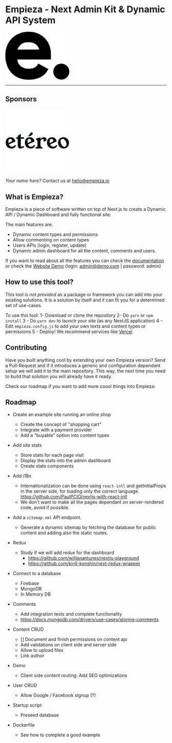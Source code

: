 # Empieza - Next Admin Kit & Dynamic API System

<img src="./public/static/logos/logo.svg" width="200px" />

------

## Sponsors 

<img src="./public/static/sponsors/etereo.png" width="200px" />

*Your name here?* Contact us at hello@empieza.io 


## What is Empieza? 

Empieza is a piece of software written on top of Next.js to create a Dynamic API / Dynamic Dashboard and fully functional site. 

The main features are:
- Dynamic content types and permissions
- Allow commenting on content types
- Users APIs (login, register, update)
- Dynamic admin dashboard for all the content, comments and users.

If you want to read about all the features you can check the [documentation](./static-pages/p/documentation.md) or check the [Website Demo](https://empieza-next.now.sh/) (login: admin@demo.com | password: admin)

## How to use this tool?

This tool is *not provided* as a package or framework you can add into your existing solutions. It is a solution by itself and it can fit you for a determined set of use-cases. 

To use this tool:
1- Download or clone the repository
2- Do `yarn` or `npm install` 
3 - Do `yarn dev` to launch your site (as any NextJS application)
4 - Edit `empieza.config.js` to add your own texts and content types or permissions
5 - Deploy! We recommend services like [Vercel](https://vercel.com)

## Contributing

Have you built anything cool by extending your own Empieza version? Send a Pull-Request and if it introduces a generic and configuration dependant setup we will add it to the main repository. This way, the next time you need to build that solution you will already have it ready.

Check our roadmap if you want to add more coool things into Empieza: 

## Roadmap

- Create an example site running an online shop
  - Create the concept of "shopping cart"
  - Integrate with a payment provider
  - Add a "buyable" option into content types

- Add site stats
  - Store stats for each page visit
  - Display the stats into the admin dashboard
  - Create stats components

- Add i18n
  - Internationalization can be done using `react-intl` and getInitialProps in the server side, for loading only the correct language. https://github.com/PaulPCIO/nextjs-with-react-intl
  - We don't want to make all the pages dependant on server-rendered code, avoid if possible.

- Add a `sitemap.xml` API endpoint. 
  - Generate a dynamic sitemap by fetching the database for public content and adding also the static routes.

- Redux
  - Study if we will add redux for the dashboard 
    - https://github.com/willianantunes/nextjs-playground
    - https://github.com/kirill-konshin/next-redux-wrapper

- Connect to a database
  - Firebase
  - MongoDB
  - In Memory DB

- Comments
  - Add integration tests and complete functionality
  - https://docs.mongodb.com/drivers/use-cases/storing-comments
  
- Content CRUD
  - [] Document and finish permissions on content api
  - Add validations on client side and server side
  - Allow to upload files
  - Link author
- Demo
  - Client side content routing: Add SEO optimizations

- User CRUD
  - Allow Google / Facebook signup (?)

- Startup script
  - Preseed database 
  
- Dockerfile
  - See how to complete a good example